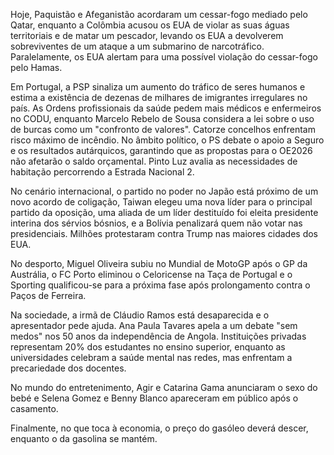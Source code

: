 Hoje, Paquistão e Afeganistão acordaram um cessar-fogo mediado pelo Qatar, enquanto a Colômbia acusou os EUA de violar as suas águas territoriais e de matar um pescador, levando os EUA a devolverem sobreviventes de um ataque a um submarino de narcotráfico. Paralelamente, os EUA alertam para uma possível violação do cessar-fogo pelo Hamas.

Em Portugal, a PSP sinaliza um aumento do tráfico de seres humanos e estima a existência de dezenas de milhares de imigrantes irregulares no país. As Ordens profissionais da saúde pedem mais médicos e enfermeiros no CODU, enquanto Marcelo Rebelo de Sousa considera a lei sobre o uso de burcas como um "confronto de valores". Catorze concelhos enfrentam risco máximo de incêndio. No âmbito político, o PS debate o apoio a Seguro e os resultados autárquicos, garantindo que as propostas para o OE2026 não afetarão o saldo orçamental. Pinto Luz avalia as necessidades de habitação percorrendo a Estrada Nacional 2.

No cenário internacional, o partido no poder no Japão está próximo de um novo acordo de coligação, Taiwan elegeu uma nova líder para o principal partido da oposição, uma aliada de um líder destituído foi eleita presidente interina dos sérvios bósnios, e a Bolívia penalizará quem não votar nas presidenciais. Milhões protestaram contra Trump nas maiores cidades dos EUA.

No desporto, Miguel Oliveira subiu no Mundial de MotoGP após o GP da Austrália, o FC Porto eliminou o Celoricense na Taça de Portugal e o Sporting qualificou-se para a próxima fase após prolongamento contra o Paços de Ferreira.

Na sociedade, a irmã de Cláudio Ramos está desaparecida e o apresentador pede ajuda. Ana Paula Tavares apela a um debate "sem medos" nos 50 anos da independência de Angola. Instituições privadas representam 20% dos estudantes no ensino superior, enquanto as universidades celebram a saúde mental nas redes, mas enfrentam a precariedade dos docentes.

No mundo do entretenimento, Agir e Catarina Gama anunciaram o sexo do bebé e Selena Gomez e Benny Blanco apareceram em público após o casamento.

Finalmente, no que toca à economia, o preço do gasóleo deverá descer, enquanto o da gasolina se mantém.

